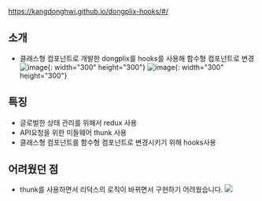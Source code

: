 https://kangdonghwi.github.io/dongplix-hooks/#/

## 소개

- 클래스형 컴포넌트로 개발한 dongplix를 hooks를 사용해 함수형 컴포넌트로 변경
![image](https://user-images.githubusercontent.com/42789883/98683295-32482980-23a8-11eb-8856-ca2aa1b27e66.png){: width="300" height="300"}
![image](https://user-images.githubusercontent.com/42789883/98683398-560b6f80-23a8-11eb-9130-c621153dc8a3.png){: width="300" height="300"}

## 특징

- 글로벌한 상태 관리를 위해서 redux 사용
- API요청을 위한 미들웨어 thunk 사용
- 클래스형 컴포넌트를 함수형 컴포넌트로 변경시키기 위해 hooks사용

## 어려웠던 점
- thunk를 사용하면서 리덕스의 로직이 바뀌면서 구현하기 어려웠습니다.
![](https://miro.medium.com/max/700/1*BHUKvOmqPjJHpRY1wp1YFw.png)


